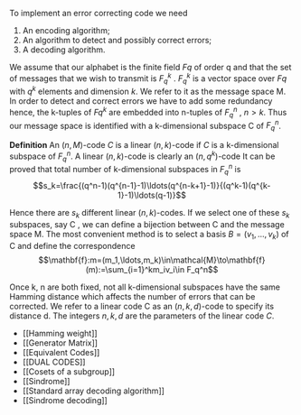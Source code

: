 To implement an error correcting code we need
1. An encoding algorithm;
2. An algorithm to detect and possibly correct errors;
3. A decoding algorithm.

We assume that our alphabet is the finite field $F_{}q$ of order q and that the
set of messages that we wish to transmit is $F_{q}^k$ .
$F_q^k$ is a vector space over $F_{}q$ with $q^k$ elements and dimension $k$. We refer
to it as the message space M.
In order to detect and correct errors we have to add some redundancy
hence, the k-tuples of $Fq^{k}$ are embedded into n-tuples of $F_{q}^n$ , $n > k$.
Thus our message space is identified with a k-dimensional subspace C of
$F_{q}^n$.



**Definition**
An $(n, M)$-code $C$ is a linear $(n, k)$-code if $C$ is a k-dimensional subspace
of $F_q^n$.
A linear $(n, k)$-code is clearly an $(n, q^{k} )$-code
It can be proved that total number of k-dimensional subspaces in $F_{q}^n$ is
$$s_k=\frac{(q^n-1)(q^{n-1}-1)\ldots(q^{n-k+1}-1)}{(q^k-1)(q^{k-1}-1)\ldots(q-1)}$$

Hence there are $s_{k}$ different linear $(n, k)$-codes.
If we select one of these $s_{k}$ subspaces, say C , we can define a bijection between C and the message space M.
The most convenient method is to select a basis $B = (v_{1} , . . . , v_{k})$ of C
and define the correspondence
$$\mathbf{f}:m=(m_1,\ldots,m_k)\in\mathcal{M}\to\mathbf{f}(m):=\sum_{i=1}^km_iv_i\in F_q^n$$

Once k, n are both fixed, not all k-dimensional subspaces have the same
Hamming distance which affects the number of errors that can be
corrected.
We refer to a linear code C as an $(n, k, d)$-code to specify its distance d.
The integers $n, k, d$ are the parameters of the linear code $C$.

- [[Hamming weight]]
- [[Generator Matrix]]
- [[Equivalent Codes]]
- [[DUAL CODES]]
- [[Cosets of a subgroup]]
- [[Sindrome]]
- [[Standard array decoding algorithm]]
- [[Sindrome decoding]]


